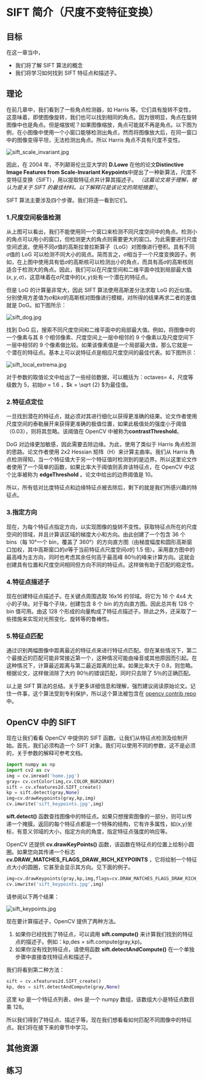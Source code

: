 # SIFT 简介（尺度不变特征变换）

## 目标

在这一章当中，

- 我们将了解 SIFT 算法的概念
- 我们将学习如何找到 SIFT 特征点和描述子。

## 理论

在前几章中，我们看到了一些角点检测器，如 Harris 等。它们具有旋转不变性，这意味着，即使图像旋转，我们也可以找到相同的角点。因为很明显，角点在旋转图像中也是角点。但是缩放呢？如果图像缩放，角点可能就不再是角点。以下图为例，在小图像中使用一个小窗口能够检测出角点，然而将图像放大后，在同一窗口中的图像变得平坦，无法检测出角点。所以 Harris 角点不具有尺度不变性。

![sift_scale_invariant.jpg](img/bb7d34ddaeed5e9f1fb2388019d1e10c.jpg)

因此，在 2004 年，不列颠哥伦比亚大学的 **D.Lowe** 在他的论文**Distinctive Image Features from Scale-Invariant Keypoints**中提出了一种新算法，尺度不变特征变换（SIFT），用以提取特征点并计算其描述子。 *（这篇论文易于理解，被认为是关于 SIFT 的最佳材料。以下解释只是该论文的简短摘要）*。

SIFT 算法主要涉及四个步骤。我们将逐一看到它们。

### 1.尺度空间极值检测

从上图可以看出，我们不能使用同一个窗口来检测不同尺度空间中的角点。检测小的角点可以用小的窗口，但检测更大的角点则需要更大的窗口。为此需要进行尺度空间滤波。使用不同$\sigma$值的高斯拉普拉斯算子（LoG）对图像进行卷积。具有不同$\sigma$值的 LoG 可以检测不同大小的斑点。简而言之，$\sigma$相当于一个尺度变换因子。例如，在上图中使用具有低$\sigma$的高斯核可以检测出小的角点，而具有高$\sigma$的高斯核则适合于检测大的角点。因此，我们可以在尺度空间和二维平面中找到局部最大值$(x, y, \sigma)$，这意味着在$\sigma$尺度中的$(x, y)$处有一个潜在的特征点。

但是 LoG 的计算量非常大，因此 SIFT 算法使用高斯差分法求取 LoG 的近似值。分别使用方差值为$\sigma$和$k\sigma$的高斯核对图像进行模糊，对所得的结果再求二者的差值就是 DoG。如下图所示：

![sift_dog.jpg](img/c4ed5ae8e8eca957a15e00622f7ee089.jpg)

找到 DoG 后，搜索不同尺度空间和二维平面中的局部最大值。例如，将图像中的一个像素与其 8 个相邻像素、尺度空间上一层中相邻的 9 个像素以及尺度空间下一层中相邻的 9 个像素做比较。如果该像素值是一个局部最大值，那么它就是一个潜在的特征点。基本上可以说特征点是相应尺度空间的最佳代表。如下图所示：

![sift_local_extrema.jpg](img/f21af1ffe77cb1ea77d71fe0340f1330.jpg)

对于参数的取值论文中给出了一些经验数据，可以概括为：octaves= 4，尺度等级数为 5，初始$\sigma$ = 1.6 ，$k = \sqrt {2} $为最佳值。
### 2.特征点定位

一旦找到潜在的特征点，就必须对其进行细化以获得更准确的结果。论文作者使用尺度空间的泰勒展开来获得更准确的极值位置，如果此极值处的强度小于阈值（0.03），则将其忽略。该阈值在 OpenCV 中被称为**contrastThreshold**。

DoG 对边缘更加敏感，因此需要去除边缘。为此，使用了类似于 Harris 角点检测的思路。论文作者使用 2x2 Hessian 矩阵（H）来计算主曲率。我们从 Harris 角点检测得知，当一个特征值大于另一个特征值时检测到的是边界。所以这里论文作者使用了一个简单的函数，如果比率大于阈值则丢弃该特征点，在 OpenCV 中这个比率被称为 **edgeThreshold** 。论文中给出的边界阈值是 10。

所以，所有低对比度特征点和边缘特征点被去除后，剩下的就是我们所感兴趣的特征点。

### 3.指定方向

现在，为每个特征点指定方向，以实现图像的旋转不变性。获取特征点所在的尺度空间的领域，并且计算该区域的梯度大小和方向。由此创建了一个包含 36 个 bins（每 10°一个 bin，覆盖了 360°）的方向直方图（由梯度幅度和圆形高斯窗口加权，其中高斯窗口的$\sigma$等于当前特征点尺度空间$\sigma$的 1.5 倍）。采用直方图中的最高峰为主方向，同时也考虑其余任何高于最高峰 80％的峰来计算方向。这就会创建具有位置和尺度空间相同但方向不同的特征点。这样做有助于匹配的稳定性。

### 4.特征点描述子

现在创建特征点描述子。在关键点周围选取 16x16 的邻域。将它为 16 个 4x4 大小的子块。对于每个子块，创建包含 8 个 bin 的方向直方图。因此总共有 128 个 bin 值可用。由这 128 个形成的向量构成了特征点描述子。除此之外，还采取了一些措施来实现对光照变化、旋转等的鲁棒性。

### 5.特征点匹配

通过识别两幅图像中距离最近的特征点来进行特征点匹配。但在某些情况下，第二个最接近的匹配可能非常接近第一个，这种情况可能由噪音或其他原因而引起。在这种情况下，计算最近距离与第二最近距离的比率。如果比率大于 0.8，则忽略。根据论文，这样做消除了大约 90％的错误匹配，同时只去除了 5％的正确匹配。

以上是 SIFT 算法的总结。关于更多详细信息和理解，强烈建议阅读原始论文。记住一件事，这个算法受到专利保护，所以这个算法被包含在 [opencv contrib repo](https://github.com/opencv/opencv_contrib) 中。

## OpenCV 中的 SIFT

现在让我们看看 OpenCV 中提供的 SIFT 函数。让我们从特征点检测及绘制开始。首先，我们必须构造一个 SIFT 对象。我们可以使用不同的参数，这不是必须的，关于参数的解释可参考文档。

```python
import numpy as np
import cv2 as cv
img = cv.imread('home.jpg')
gray= cv.cvtColor(img,cv.COLOR_BGR2GRAY)
sift = cv.xfeatures2d.SIFT_create()
kp = sift.detect(gray,None)
img=cv.drawKeypoints(gray,kp,img)
cv.imwrite('sift_keypoints.jpg',img)
```

**sift.detect()** 函数查找图像中的特征点。如果只想搜索图像的一部分，则可以传递一个掩膜。返回的每个特征点都是一个特殊的结构，它有许多属性，如(x,y)坐标，有意义邻域的大小，指定方向的角度，指定特征点强度的响应等。

OpenCV 还提供 **cv.drawKeyPoints()** 函数，该函数在特征点的位置上绘制小圆圈。如果您向其传递一个标志 **cv.DRAW_MATCHES_FLAGS_DRAW_RICH_KEYPOINTS** ，它将绘制一个特征点大小的圆圈，它甚至会显示其方向。见下面的例子。

```python
img=cv.drawKeypoints(gray,kp,img,flags=cv.DRAW_MATCHES_FLAGS_DRAW_RICH_KEYPOINTS)
cv.imwrite('sift_keypoints.jpg',img)
```

请参阅以下两个结果：

![sift_keypoints.jpg](img/821b79438911d8cc88bce2a919533e47.jpg)

现在要计算描述子，OpenCV 提供了两种方法。

1. 如果你已经找到了特征点，可以调用 **sift.compute()** 来计算我们找到的特征点的描述子。例如：kp,des = sift.compute(gray,kp)。
2. 如果你没有找到特征点，请使用函数 **sift.detectAndCompute()** 在一个单独步骤中直接查找特征点和描述子。

我们将看到第二种方法：

```python
sift = cv.xfeatures2d.SIFT_create()
kp, des = sift.detectAndCompute(gray,None)
```

这里 kp 是一个特征点列表，des 是一个 numpy 数组，该数组大小是特征点数目乘 128。

所以我们得到了特征点、描述子等。现在我们想看看如何匹配不同图像中的特征点。我们将在接下来的章节中学习。

## 其他资源

## 练习
